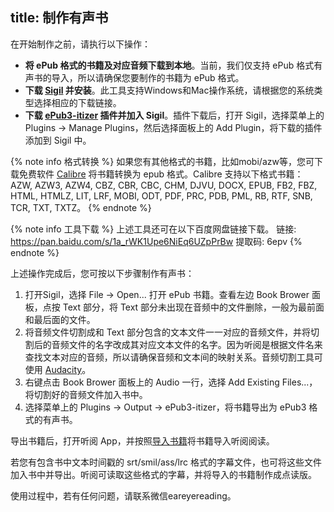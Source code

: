 title: 制作有声书
---
在开始制作之前，请执行以下操作：
* **将 ePub 格式的书籍及对应音频下载到本地**。当前，我们仅支持 ePub 格式有声书的导入，所以请确保您要制作的书籍为 ePub 格式。
* **下载 [Sigil](https://github.com/Sigil-Ebook/Sigil/releases/tag/0.9.16) 并安装**。此工具支持Windows和Mac操作系统，请根据您的系统类型选择相应的下载链接。
* **下载 [ePub3-itizer](https://www.mobileread.com/forums/attachment.php?attachmentid=167654&d=1542042338) 插件并加入 Sigil**。插件下载后，打开 Sigil，选择菜单上的 Plugins -> Manage Plugins，然后选择面板上的 Add Plugin，将下载的插件添加到 Sigil 中。

{% note info 格式转换 %}
如果您有其他格式的书籍，比如mobi/azw等，您可下载免费软件 [Calibre](https://calibre-ebook.com/) 将书籍转换为 epub 格式。Calibre 支持以下格式书籍： AZW, AZW3, AZW4, CBZ, CBR, CBC, CHM, DJVU, DOCX, EPUB, FB2, FBZ, HTML, HTMLZ, LIT, LRF, MOBI, ODT, PDF, PRC, PDB, PML, RB, RTF, SNB, TCR, TXT, TXTZ。
{% endnote %}

{% note info 工具下载 %}
上述工具还可在以下百度网盘链接下载。
链接: https://pan.baidu.com/s/1a_rWK1Upe6NiEq6UZpPrBw 提取码: 6epv 
{% endnote %}


上述操作完成后，您可按以下步骤制作有声书：
1. 打开Sigil，选择 File -> Open... 打开 ePub 书籍。查看左边 Book Brower 面板，点按 Text 部分，将 Text 部分未出现在音频中的文件删除，一般为最前面和最后面的文件。
2. 将音频文件切割成和 Text 部分包含的文本文件一一对应的音频文件，并将切割后的音频文件的名字改成其对应文本文件的名字。因为听阅是根据文件名来查找文本对应的音频，所以请确保音频和文本间的映射关系。音频切割工具可使用 [Audacity](https://www.audacityteam.org/)。
3. 右键点击 Book Brower 面板上的 Audio 一行，选择 Add Existing Files...，将切割好的音频文件加入书中。
4. 选择菜单上的 Plugins -> Output -> ePub3-itizer，将书籍导出为 ePub3 格式的有声书。

导出书籍后，打开听阅 App，并按照[导入书籍](book-imports.html)将书籍导入听阅阅读。

若您有包含书中文本时间戳的 srt/smil/ass/lrc 格式的字幕文件，也可将这些文件加入书中并导出。听阅可读取这些格式的字幕，并将导入的书籍制作成点读版。

使用过程中，若有任何问题，请联系微信eareyereading。
